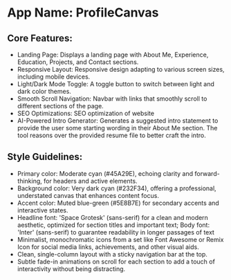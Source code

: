 # **App Name**: ProfileCanvas

## Core Features:

- Landing Page: Displays a landing page with About Me, Experience, Education, Projects, and Contact sections.
- Responsive Layout: Responsive design adapting to various screen sizes, including mobile devices.
- Light/Dark Mode Toggle: A toggle button to switch between light and dark color themes.
- Smooth Scroll Navigation: Navbar with links that smoothly scroll to different sections of the page.
- SEO Optimizations: SEO optimization of website
- AI-Powered Intro Generator: Generates a suggested intro statement to provide the user some starting wording in their About Me section. The tool reasons over the provided resume file to better craft the intro.

## Style Guidelines:

- Primary color: Moderate cyan (#45A29E), echoing clarity and forward-thinking, for headers and active elements.
- Background color: Very dark cyan (#232F34), offering a professional, understated canvas that enhances content focus.
- Accent color: Muted blue-green (#5E8B7E) for secondary accents and interactive states.
- Headline font: 'Space Grotesk' (sans-serif) for a clean and modern aesthetic, optimized for section titles and important text; Body font: 'Inter' (sans-serif) to guarantee readability in longer passages of text
- Minimalist, monochromatic icons from a set like Font Awesome or Remix Icon for social media links, achievements, and other visual aids.
- Clean, single-column layout with a sticky navigation bar at the top.
- Subtle fade-in animations on scroll for each section to add a touch of interactivity without being distracting.